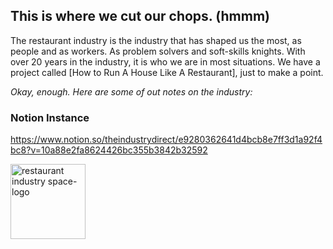 ## This is where we **cut our chops**. (hmmm) 

The restaurant industry is the industry that has shaped us the most, as people and as workers. As problem solvers and soft-skills knights. With over 20 years in the industry, it is who we are in most situations. We have a project called [How to Run A House Like A Restaurant], just to make a point. 

*Okay, enough. Here are some of out notes on the industry:*

### Notion Instance
https://www.notion.so/theindustrydirect/e9280362641d4bcb8e7ff3d1a92f4bc8?v=10a88e2fa8624426bc355b3842b32592


<img src="https://theindustrydirect.com/_assets/_img/TheIndustryDirect [Restaurant Industry IT] space_icon - green sphere.png" alt="restaurant industry space-logo" style="width:120px;height:120px;"> 